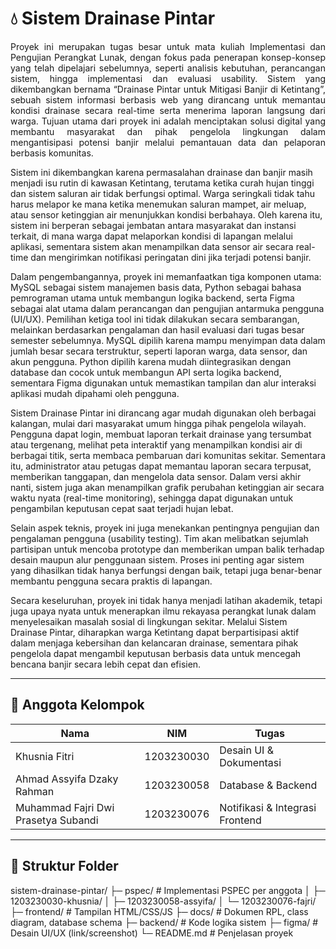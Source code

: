 # 💧 Sistem Drainase Pintar

<p align="justify">
Proyek ini merupakan tugas besar untuk mata kuliah Implementasi dan Pengujian Perangkat Lunak, dengan fokus pada penerapan konsep-konsep yang telah dipelajari sebelumnya, seperti analisis kebutuhan, perancangan sistem, hingga implementasi dan evaluasi usability. Sistem yang dikembangkan bernama “Drainase Pintar untuk Mitigasi Banjir di Ketintang”, sebuah sistem informasi berbasis web yang dirancang untuk memantau kondisi drainase secara real-time serta menerima laporan langsung dari warga. Tujuan utama dari proyek ini adalah menciptakan solusi digital yang membantu masyarakat dan pihak pengelola lingkungan dalam mengantisipasi potensi banjir melalui pemantauan data dan pelaporan berbasis komunitas.

Sistem ini dikembangkan karena permasalahan drainase dan banjir masih menjadi isu rutin di kawasan Ketintang, terutama ketika curah hujan tinggi dan sistem saluran air tidak berfungsi optimal. Warga seringkali tidak tahu harus melapor ke mana ketika menemukan saluran mampet, air meluap, atau sensor ketinggian air menunjukkan kondisi berbahaya. Oleh karena itu, sistem ini berperan sebagai jembatan antara masyarakat dan instansi terkait, di mana warga dapat melaporkan kondisi di lapangan melalui aplikasi, sementara sistem akan menampilkan data sensor air secara real-time dan mengirimkan notifikasi peringatan dini jika terjadi potensi banjir.

Dalam pengembangannya, proyek ini memanfaatkan tiga komponen utama: MySQL sebagai sistem manajemen basis data, Python sebagai bahasa pemrograman utama untuk membangun logika backend, serta Figma sebagai alat utama dalam perancangan dan pengujian antarmuka pengguna (UI/UX). Pemilihan ketiga tool ini tidak dilakukan secara sembarangan, melainkan berdasarkan pengalaman dan hasil evaluasi dari tugas besar semester sebelumnya. MySQL dipilih karena mampu menyimpan data dalam jumlah besar secara terstruktur, seperti laporan warga, data sensor, dan akun pengguna. Python dipilih karena mudah diintegrasikan dengan database dan cocok untuk membangun API serta logika backend, sementara Figma digunakan untuk memastikan tampilan dan alur interaksi aplikasi mudah dipahami oleh pengguna.

Sistem Drainase Pintar ini dirancang agar mudah digunakan oleh berbagai kalangan, mulai dari masyarakat umum hingga pihak pengelola wilayah. Pengguna dapat login, membuat laporan terkait drainase yang tersumbat atau tergenang, melihat peta interaktif yang menampilkan kondisi air di berbagai titik, serta membaca pembaruan dari komunitas sekitar. Sementara itu, administrator atau petugas dapat memantau laporan secara terpusat, memberikan tanggapan, dan mengelola data sensor. Dalam versi akhir nanti, sistem juga akan menampilkan grafik perubahan ketinggian air secara waktu nyata (real-time monitoring), sehingga dapat digunakan untuk pengambilan keputusan cepat saat terjadi hujan lebat.

Selain aspek teknis, proyek ini juga menekankan pentingnya pengujian dan pengalaman pengguna (usability testing). Tim akan melibatkan sejumlah partisipan untuk mencoba prototype dan memberikan umpan balik terhadap desain maupun alur penggunaan sistem. Proses ini penting agar sistem yang dihasilkan tidak hanya berfungsi dengan baik, tetapi juga benar-benar membantu pengguna secara praktis di lapangan.

Secara keseluruhan, proyek ini tidak hanya menjadi latihan akademik, tetapi juga upaya nyata untuk menerapkan ilmu rekayasa perangkat lunak dalam menyelesaikan masalah sosial di lingkungan sekitar. Melalui Sistem Drainase Pintar, diharapkan warga Ketintang dapat berpartisipasi aktif dalam menjaga kebersihan dan kelancaran drainase, sementara pihak pengelola dapat mengambil keputusan berbasis data untuk mencegah bencana banjir secara lebih cepat dan efisien.
</p>

---

## 👥 Anggota Kelompok
| Nama | NIM | Tugas |
|------|------|-------|
| Khusnia Fitri | 1203230030 | Desain UI & Dokumentasi |
| Ahmad Assyifa Dzaky Rahman | 1203230058 | Database & Backend |
| Muhammad Fajri Dwi Prasetya Subandi | 1203230076 | Notifikasi & Integrasi Frontend |

---

## 📁 Struktur Folder
sistem-drainase-pintar/
├─ pspec/ # Implementasi PSPEC per anggota
│ ├─ 1203230030-khusnia/
│ ├─ 1203230058-assyifa/
│ └─ 1203230076-fajri/
├─ frontend/ # Tampilan HTML/CSS/JS
├─ docs/ # Dokumen RPL, class diagram, database schema
├─ backend/ # Kode logika sistem
├─ figma/ # Desain UI/UX (link/screenshot)
└─ README.md # Penjelasan proyek
